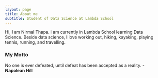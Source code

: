 ```yaml
---
layout: page
title: About me
subtitle: Student of Data Science at Lambda School
---
```


Hi, I am Nirmal Thapa. I am currently in Lambda School learning Data Science. Beside data science, I love working out, hiking, kayaking, playing tennis, running, and travelling.

### My Motto

No one is ever defeated, until defeat has been accepted as a reality.
                                                             -**Napolean Hill**

